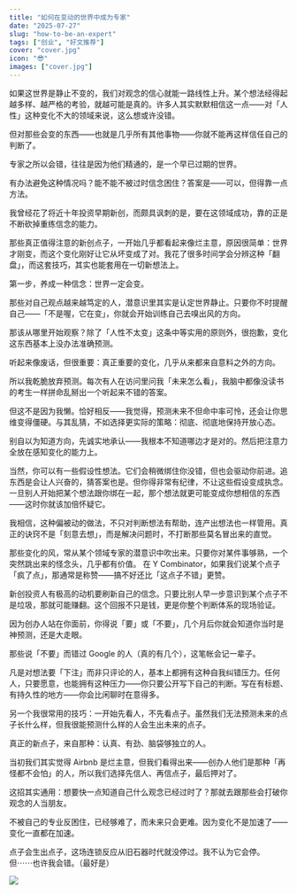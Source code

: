 ```yaml
---
title: "如何在变动的世界中成为专家"
date: "2025-07-27"
slug: "how-to-be-an-expert"
tags: ["创业", "好文推荐"]
cover: "cover.jpg"
icon: "😎"
images: ["cover.jpg"]
---
```

如果这世界是静止不变的，我们对观念的信心就能一路线性上升。某个想法经得起越多样、越严格的考验，就越可能是真的。许多人其实默默相信这一点——对「人性」这种变化不大的领域来说，这么想或许没错。



但对那些会变的东西——也就是几乎所有其他事物——你就不能再这样信任自己的判断了。



专家之所以会错，往往是因为他们精通的，是一个早已过期的世界。



有办法避免这种情况吗？能不能不被过时信念困住？答案是——可以，但得靠一点方法。



我曾经花了将近十年投资早期新创，而颇具讽刺的是，要在这领域成功，靠的正是不断砍掉重练信念的能力。



那些真正值得注意的新创点子，一开始几乎都看起来像烂主意，原因很简单：世界才刚变，而这个变化刚好让它从坏变成了对。我花了很多时间学会分辨这种「翻盘」，而这套技巧，其实也能套用在一切新想法上。



第一步，养成一种信念：世界一定会变。



那些对自己观点越来越笃定的人，潜意识里其实是认定世界静止。只要你不时提醒自己——「不是喔，它在变」，你就会开始训练自己去嗅出风的方向。



那该从哪里开始观察？除了「人性不太变」这条中等实用的原则外，很抱歉，变化这东西基本上没办法准确预测。



听起来像废话，但很重要：真正重要的变化，几乎从来都来自意料之外的方向。



所以我乾脆放弃预测。每次有人在访问里问我「未来怎么看」，我脑中都像没读书的考生一样拼命乱掰出一个听起来不错的答案。



但这不是因为我懒。恰好相反——我觉得，预测未来不但命中率可怜，还会让你思维变得僵硬。与其乱猜，不如选择更实际的策略：彻底、彻底地保持开放心态。



别自以为知道方向，先诚实地承认——我根本不知道哪边才是对的。然后把注意力全放在感知变化的能力上。



当然，你可以有一些假设性想法。它们会稍微绑住你没错，但也会驱动你前进。追东西是会让人兴奋的，猜答案也是。但你得非常有纪律，不让这些假设变成执念。
一旦别人开始把某个想法跟你绑在一起，那个想法就更可能变成你想相信的东西——这时你就该加倍怀疑它。



我相信，这种偏被动的做法，不只对判断想法有帮助，连产出想法也一样管用。真正的诀窍不是「刻意去想」，而是解决问题时，不打断那些莫名冒出来的直觉。



那些变化的风，常从某个领域专家的潜意识中吹出来。只要你对某件事够熟，一个突然跳出来的怪念头，几乎都有价值。
在 Y Combinator，如果我们说某个点子「疯了点」，那通常是称赞——搞不好还比「这点子不错」更赞。



新创投资人有极高的动机要刷新自己的信念。只要比别人早一步意识到某个点子不是垃圾，那就可能赚翻。这个回报不只是钱，更是你整个判断体系的现场验证。



因为创办人站在你面前，你得说「要」或「不要」，几个月后你就会知道你当时是神预测，还是大走眼。



那些说「不要」而错过 Google 的人（真的有几个），这笔帐会记一辈子。



凡是对想法要「下注」而非只评论的人，基本上都拥有这种自我纠错压力。任何人，只要愿意，也能拥有这种压力——你只要公开写下自己的判断。写在有标题、有持久性的地方——你会比闲聊时在意得多。



另一个我很常用的技巧：一开始先看人，不先看点子。虽然我们无法预测未来的点子长什么样，但我很能预测什么样的人会生出未来的点子。



真正的新点子，来自那种：认真、有劲、脑袋够独立的人。



当初我们其实觉得 Airbnb 是烂主意，但我们看得出来——创办人他们是那种「再怪都不会怕」的人，所以我们选择先信人、再信点子，最后押对了。



这招其实通用：想要快一点知道自己什么观念已经过时了？那就去跟那些会打破你观念的人当朋友。



不被自己的专业反困住，已经够难了，而未来只会更难。因为变化不是加速了——变化一直都在加速。



点子会生出点子，这场连锁反应从旧石器时代就没停过。我不认为它会停。
但⋯⋯也许我会错。（最好是）




![](https://prod-files-secure.s3.us-west-2.amazonaws.com/112d0858-5090-4d34-a606-b75eb8d65fd2/46476355-9cf3-4e99-9b7a-3531bc426380/1000202064.png?X-Amz-Algorithm=AWS4-HMAC-SHA256&X-Amz-Content-Sha256=UNSIGNED-PAYLOAD&X-Amz-Credential=ASIAZI2LB466RRH56ZPH%2F20251019%2Fus-west-2%2Fs3%2Faws4_request&X-Amz-Date=20251019T203147Z&X-Amz-Expires=3600&X-Amz-Security-Token=IQoJb3JpZ2luX2VjEDMaCXVzLXdlc3QtMiJHMEUCIQCB5T3bYAEFw0goLvdlbrlVYpjaZVLNyjvn7IhYZFTWawIgVmB7cAANcx%2FCitrUX1pvCB%2BZtPdQzJPmUB482KmkGNcqiAQI2%2F%2F%2F%2F%2F%2F%2F%2F%2F%2F%2FARAAGgw2Mzc0MjMxODM4MDUiDA7M%2BL8S6ujTG7kGKSrcA41kJF%2FTOxp4EZPuUCLIhcG8YXQ6Kq0V9T0%2B1BbQjbM7WcWM0ceh4i85C0jZi%2F5TCA8aBABqil6LQM7nkQn8WTeEDd%2Buya8XTf1KoGEa4yZi8iG5itM05VvEoMXOYh42UEisU1kMZXC2ichqJaFVWWtL73%2BNT7XEB4JZWl8hy%2Bdqm%2BR4fq0pX34e90HBi9pnokb3KSD9X8FZ4MtjIK1Pj30NC818t2kMlKnuMBY37sXp6tdMRPtPxyIvYZmoRUWmktA9uqR2pXUCADjqua0jY8qi4B72zpeIq5BE17d2d6qwXVMcOiaf8wBvs%2BniCJIApHmVMMItjrueehPWpCpBWre3YPQ62l8tcYZevif8RkxZs6KeQlCauc3r%2F5jth0lgKOzEoz4p4FHFSuJjK%2B5TqsATFxqi66MCwa3XdT6mf7t2pQho4Uw3dwQHI4HK0L5FHd1V5rUxUS0qfX%2BGRnmes8pT7RWI1M5%2Be2Jzh7w2UVZnZWfuMoIhFQTa2L6e6aSmPTKtrUO3EwBXJRM2TFZ155WUIB0d6ruOGkhg2zWLJAMYotVYRAw%2BcFJHO7wbhw8IaZlmE754G7psIiR1Q7rt2tVWYoSH7AHNtfhYFNcJc2KV0x6Yzo5%2FNPY5hCA3MN%2FX1McGOqUBHTU8%2B96B6wEPEPr9lTdxsDJEQjcuULVKkzZVmm11zEy2KkMdOkP2HKkfU1EAhXSxt1BYiTJ1B40yXaVHhLHmw3Zl1tI0Ivsewf1b40%2FAY7YI2SeKPJVg1xntdlyTRRhYSP3sKvbupqU34vEYPIiUYhIGsCmT2paoUzBHNiudjirlLfPphtck9bWF8KziFWiCk9Ru%2FrCVbSSDzkwes2xF8D1%2BXZiT&X-Amz-Signature=a0990c0adde42becc0e243339e85c6d8d60fd54e8d78074d97e40532b4352613&X-Amz-SignedHeaders=host&x-amz-checksum-mode=ENABLED&x-id=GetObject)

